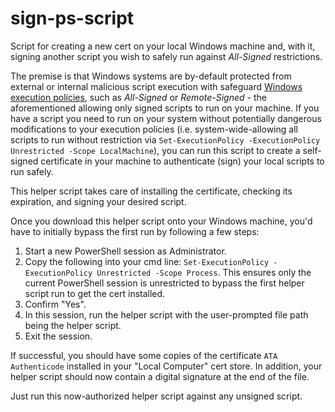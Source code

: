 # sign-ps-script
Script for creating a new cert on your local Windows machine and, with it, signing another script you wish to safely run against *All-Signed* restrictions. 

The premise is that Windows systems are by-default protected from external or internal malicious script execution with safeguard [Windows execution policies](https://learn.microsoft.com/en-us/powershell/module/microsoft.powershell.security/set-executionpolicy?view=powershell-7.3), such as *All-Signed* or *Remote-Signed* - the aforementioned allowing only signed scripts to run on your machine. If you have a script you need to run on your system without potentially dangerous modifications to your execution policies (i.e. system-wide-allowing all scripts to run without restriction via ```Set-ExecutionPolicy -ExecutionPolicy Unrestricted -Scope LocalMachine```), you can run this script to create a self-signed certificate in your machine to authenticate (sign) your local scripts to run safely. 

This helper script takes care of installing the certificate, checking its expiration, and signing your desired script. 

Once you download this helper script onto your Windows machine, you'd have to initially bypass the first run by following a few steps: 
1. Start a new PowerShell session as Administrator. 
2. Copy the following into your cmd line: ```Set-ExecutionPolicy -ExecutionPolicy Unrestricted -Scope Process```. This ensures only the current PowerShell session is unrestricted to bypass the first helper script run to get the cert installed. 
3. Confirm "Yes". 
4. In this session, run the helper script with the user-prompted file path being the helper script. 
5. Exit the session. 

If successful, you should have some copies of the certificate ```ATA Authenticode``` installed in your "Local Computer" cert store. In addition, your helper script should now contain a digital signature at the end of the file. 

Just run this now-authorized helper script against any unsigned script. 
